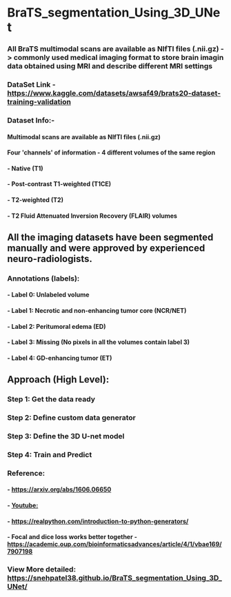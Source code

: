 # BraTS_segmentation_Using_3D_UNet


### All BraTS multimodal scans are available as NIfTI files (.nii.gz) -> commonly used medical imaging format to store brain imagin data obtained using MRI and describe different MRI settings

### DataSet Link - https://www.kaggle.com/datasets/awsaf49/brats20-dataset-training-validation

### Dataset Info:-
#### Multimodal scans are available as NIfTI files (.nii.gz)
#### Four 'channels' of information - 4 different volumes of the same region
#### - Native (T1)
#### - Post-contrast T1-weighted (T1CE)
#### - T2-weighted (T2)
#### - T2 Fluid Attenuated Inversion Recovery (FLAIR) volumes

## All the imaging datasets have been segmented manually and were approved by experienced neuro-radiologists. 

### Annotations (labels): 
#### - Label 0: Unlabeled volume
#### - Label 1: Necrotic and non-enhancing tumor core (NCR/NET)
#### - Label 2: Peritumoral edema (ED)
#### - Label 3: Missing (No pixels in all the volumes contain label 3)
#### - Label 4: GD-enhancing tumor (ET)

## Approach (High Level):
### Step 1: Get the data ready 
### Step 2: Define custom data generator
### Step 3: Define the 3D U-net model
### Step 4: Train and Predict

### Reference:
#### - https://arxiv.org/abs/1606.06650
#### - [Youtube: ](https://www.youtube.com/@DigitalSreeni)
#### - https://realpython.com/introduction-to-python-generators/
#### - Focal and dice loss works better together - https://academic.oup.com/bioinformaticsadvances/article/4/1/vbae169/7907198

### View More detailed: https://snehpatel38.github.io/BraTS_segmentation_Using_3D_UNet/
